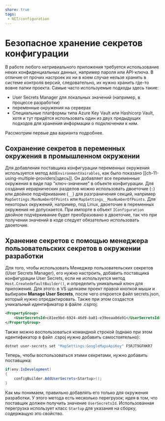 ```yaml
---
share: true
tags:
 - NET/configuration
---
```

# Безопасное хранение секретов конфигурации
В работе любого нетривиального приложения требуется использование неких конфиденциальных данных, например пароля или API-ключа. В отличие от прочих настроек их ни в коем случае нельзя хранить в системе контроля версий, следовательно, их нужно хранить где-то вовне папки проекта.
Самые часто используемые подходы здесь такие:
- User Secrets Manager для локальных значений (например, в процессе разработки)
- переменные окружения на серверах
- Специальные платформы типа Azure Key Vault или Hashicorp Vault, хотя и тут придётся использовать один из двух предыдущих подходов для хранения информации о подключении к ним.

Рассмотрим первые два варианта подробнее.
## Сохранение секретов в переменных окружения в промышленном окружении
Для добавления поставщика конфигурации переменных окружения используется метод `AddEnvironmentVairables`, как было показано [[ch-11-using-multiple-providers|здесь]]. Он добавляет все переменные окружения в виде пар "ключ-значение" в объекте конфигурации.
Для создания иерархических разделов можно использовать двоеточие (`:`) или двойное подчёркивание (`__`) для разграничения секций, например `MapSettings:MaxNumberOfPoints` или `MapSettings__MaxNumberOfPoints`. Для некоторых окружений, например, под Linux, двоеточие в переменных окружения не допускается. При импорте в объект `IConfiguration` двойное подчёркивание будет преобразовано в двоеточие, так что при получении значений в коде следует обязательно использовать двоеточие.
## Хранение секретов с помощью менеджера пользовательских секретов в окружении разработки
Для того, чтобы использовать Менеджер пользовательских секретов (User Secrets Manager), его нужно настроить, добавить поставщика конфигурации User Secrets, если не используется метод `Host.CreatedefaultBuilder()`, и определить уникальный ключ для приложения.
Для этого: в VS щелкаем проект правой кнопкой мыши и выбираем **Manage User Secrets**, после чего откроется файл secrets.json, который нужно отредактировать. Также при этом создастся уникальный идентификатор в файле .csproj:
```xml
<PropertyGroup>
	<UserSecretsId>c81ee9bd-6924-46d9-ba81-e39eeaa0da91</UserSecretsId>
</PropertyGroup>
```
Также можно воспользоваться командной строкой (однако при этом идентификатор в файл .cspoj нужно добавить самостоятельно):
```bash
dotnet user-secrets set "MapSettings:GoogleMapsApiKey" F5RJT9GFHKR7
```
Теперь, чтобы воспользоваться этими секретами, нужно добавить поставщика:
```csharp
if(env.IsDevelopment)
{
	configBuilder.AddUserSecrets<Startup>();
}
```
Как мы понимаем, правильно добавлять его только для окружения разработки.
У этого метода есть несколько перегрузок; идея в том, что поставщик должен получить значение `UserSecretsId`. Использованная перегрузка использует класс `Startup` для указания на сборку, содержащую это свойство.
